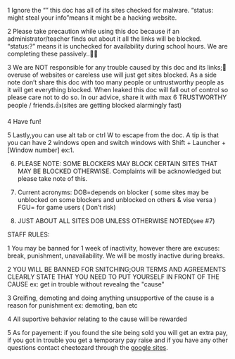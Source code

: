 1 Ignore the “”
this doc has all of its sites checked for malware. “status: might steal your info”means it might be a hacking website.

2 Please take precaution while using this doc because if an administrator/teacher finds out about it all the links will be blocked. “status:?” means it is unchecked for availability during school hours. We are completing these passively..🧑‍💻

3 We  are NOT responsible for any trouble caused by this doc and its links;🧐 overuse of websites or careless use will just get sites blocked. As a side note don’t share this doc with too many people or untrustworthy people as it will get everything blocked. When leaked this doc will fall out of control so please care not to do so. In our advice, share it with max 6 TRUSTWORTHY people / friends.👍(sites are getting blocked alarmingly fast)

4 Have fun!           	
							
5 Lastly,you can use alt tab or ctrl W to escape from the doc. A tip is that you can have 2 windows open and switch windows with Shift + Launcher + [Window number] ex:1. 

6. PLEASE NOTE: SOME BLOCKERS MAY BLOCK CERTAIN SITES THAT MAY BE BLOCKED OTHERWISE. Complaints will be acknowledged but please take note of this.

7. Current acronyms: DOB=depends on blocker ( some sites may be unblocked on some blockers and unblocked on others & vise versa ) FGU= for game users ( Don’t risk)

8. JUST ABOUT ALL SITES DOB UNLESS OTHERWISE NOTED(see #7)

STAFF RULES:

1 You may be banned for 1 week of inactivity, however there are excuses: break, punishment, unavailability. We will be mostly inactive during breaks.

2 YOU WILL BE BANNED FOR SNITCHING;OUR TERMS AND AGREEMENTS CLEARLY STATE THAT YOU NEED TO PUT YOURSELF IN FRONT OF THE CAUSE ex: get in trouble without revealng the "cause"

3 Greifing, demoting and doing anything unsupportive of the cause is a reason for punishment ex: demoting, ban etc

4 All suportive behavior relating to the cause will be rewarded

5 As for payement: if you found the site being sold you will get an extra pay, if you got in trouble you get a temporary pay raise and if you have any other questions contact cheetozard through the [google sites](https://docs.google.com/forms/d/1SwpGPQM1-uYrWQv39pjeG1nQx6-gFARkMN4OOFPQklE/edit?eops=0).
